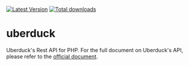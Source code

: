 
[![Latest Version](https://img.shields.io/packagist/v/littlefish/uberduck)](https://github.com/berman82312/uberduck)
[![Total downloads](https://img.shields.io/packagist/dt/littlefish/uberduck)](https://github.com/berman82312/uberduck)


# uberduck
Uberduck's Rest API for PHP. For the full document on Uberduck's API, please refer to the [official document](https://docs.uberduck.ai/reference).

